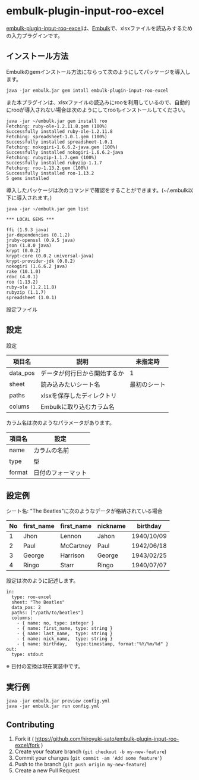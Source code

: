 # embulk-plugin-input-roo-excel

[embulk-plugin-input-roo-excel](https://github.com/hiroyuki-sato/embulk-plugin-input-roo-excel)は、[Embulk](https://github.com/embulk/embulk)で、xlsxファイルを読込みするための入力プラグインです。

## インストール方法

Embulkのgemインストール方法にならって次のようにしてパッケージを導入します。


```
java -jar embulk.jar gem intall embulk-plugin-input-roo-excel
```

また本プラグインは、xlsxファイルの読込みにrooを利用しているので、自動的にrooが導入されない場合は次のようにしてrooもインストールしてください。

```
java -jar ~/embulk.jar gem install roo
Fetching: ruby-ole-1.2.11.8.gem (100%)
Successfully installed ruby-ole-1.2.11.8
Fetching: spreadsheet-1.0.1.gem (100%)
Successfully installed spreadsheet-1.0.1
Fetching: nokogiri-1.6.6.2-java.gem (100%)
Successfully installed nokogiri-1.6.6.2-java
Fetching: rubyzip-1.1.7.gem (100%)
Successfully installed rubyzip-1.1.7
Fetching: roo-1.13.2.gem (100%)
Successfully installed roo-1.13.2
5 gems installed
```


導入したパッケージは次のコマンドで確認をすることができます。(~/.embulk以下に導入されます。)

```
java -jar ~/embulk.jar gem list

*** LOCAL GEMS ***

ffi (1.9.3 java)
jar-dependencies (0.1.2)
jruby-openssl (0.9.5 java)
json (1.8.0 java)
krypt (0.0.2)
krypt-core (0.0.2 universal-java)
krypt-provider-jdk (0.0.2)
nokogiri (1.6.6.2 java)
rake (10.1.0)
rdoc (4.0.1)
roo (1.13.2)
ruby-ole (1.2.11.8)
rubyzip (1.1.7)
spreadsheet (1.0.1)
```

設定ファイル


## 設定

設定

| 項目名   | 説明                         | 未指定時    |
|----------|------------------------------|-------------|
| data_pos | データが何行目から開始するか | 1           |
| sheet    | 読み込みたいシート名         | 最初のシート|
| paths    | xlsxを保存したディレクトリ   |             |
| colums   | Embulkに取り込むカラム名     |             |


カラム名は次のようなパラメータがあります。


| 項目名   | 設定                         |
|----------|------------------------------|
| name     | カラムの名前                 |
| type     | 型                           |
| format   | 日付のフォーマット           |

## 設定例

シート名: "The Beatles"に次のようなデータが格納されている場合

| No | first_name  | first_name | nickname | birthday   |
|----|-------------|------------|----------|------------|
| 1  | Jhon        | Lennon     | Jahon    | 1940/10/09 |
| 2  | Paul        | McCartney  | Paul     | 1942/06/18 |
| 3  | George      | Harrison   | George   | 1943/02/25 |
| 4  | Ringo       | Starr      | Ringo    | 1940/07/07 |


設定は次のように記述します。

```
in:
  type: roo-excel
  sheet: "The Beatles"
  data_pos: 2
  paths: ["/path/to/beatles"]
  columns:
    - { name: no, type: integer }
    - { name: first_name, type: string }
    - { name: last_name,  type: string }
    - { name: nick_name,  type: string }
    - { name: birthday,   type:timestamp, format:"%Y/%m/%d" }
out:
  type: stdout
```

※ 日付の変換は現在実装中です。


## 実行例

```
java -jar embulk.jar preview config.yml
java -jar embulk.jar run config.yml
```


## Contributing

1. Fork it ( https://github.com/hiroyuki-sato/embulk-plugin-input-roo-excel/fork )
2. Create your feature branch (`git checkout -b my-new-feature`)
3. Commit your changes (`git commit -am 'Add some feature'`)
4. Push to the branch (`git push origin my-new-feature`)
5. Create a new Pull Request
